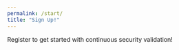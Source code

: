 ```yaml
---
permalink: /start/
title: "Sign Up!"
---
```


Register to get started with continuous security validation!